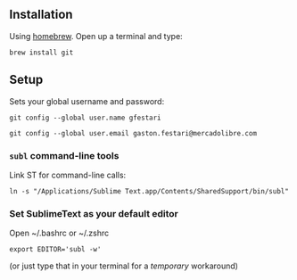 ## Installation

Using [homebrew][1]. Open up a terminal and type:

    brew install git


## Setup

Sets your global username and password:

    git config --global user.name gfestari

    git config --global user.email gaston.festari@mercadolibre.com

### `subl` command-line tools 

Link ST for command-line calls:

    ln -s "/Applications/Sublime Text.app/Contents/SharedSupport/bin/subl"


### Set SublimeText as your default editor

Open ~/.bashrc or ~/.zshrc

    export EDITOR='subl -w'

(or just type that in your terminal for a *temporary* workaround)


[1]: brew.sh